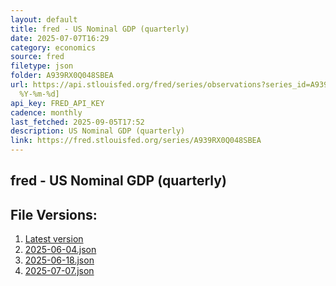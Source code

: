 ```yaml
---
layout: default
title: fred - US Nominal GDP (quarterly)
date: 2025-07-07T16:29
category: economics
source: fred
filetype: json
folder: A939RX0Q048SBEA
url: https://api.stlouisfed.org/fred/series/observations?series_id=A939RX0Q048SBEA&file_type=json&observation_end=[date
  %Y-%m-%d]
api_key: FRED_API_KEY
cadence: monthly
last_fetched: 2025-09-05T17:52
description: US Nominal GDP (quarterly)
link: https://fred.stlouisfed.org/series/A939RX0Q048SBEA
---
```


## fred - US Nominal GDP (quarterly)

<div id="data-chart"></div>
<div id="data-table"></div>
<script>
document.addEventListener('DOMContentLoaded', function(){
  ShowChart($('#data-chart'));
  SourceTabler($('#data-table'));
});
</script>

## File Versions:
1. [Latest version](./latest.json)
2. [2025-06-04.json](./2025-06-04.json)
3. [2025-06-18.json](./2025-06-18.json)
4. [2025-07-07.json](./2025-07-07.json)
